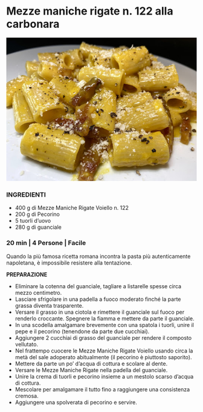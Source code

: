 # Mezze maniche rigate n. 122 alla carbonara

![Mezze Maniche Rigate](5.jpg)

### INGREDIENTI

- 400 g di Mezze Maniche Rigate Voiello n. 122
- 200 g di Pecorino
- 5 tuorli d’uovo
- 280 g di guanciale

### 20 min | 4 Persone | Facile

Quando la più famosa ricetta romana incontra la pasta più autenticamente napoletana, è impossibile resistere alla tentazione.

**PREPARAZIONE**

- Eliminare la cotenna del guanciale, tagliare a listarelle spesse circa mezzo centimetro.
- Lasciare sfrigolare in una padella a fuoco moderato finché la parte grassa diventa trasparente.
- Versare il grasso in una ciotola e rimettere il guanciale sul fuoco per renderlo croccante. Spegnere la fiamma e mettere da parte il guanciale.
- In una scodella amalgamare brevemente con una spatola i tuorli, unire il pepe e il pecorino (tenendone da parte due cucchiai).
- Aggiungere 2 cucchiai di grasso del guanciale per rendere il composto vellutato.
- Nel frattempo cuocere le Mezze Maniche Rigate Voiello usando circa la metà del sale adoperato abitualmente (il pecorino è piuttosto saporito).
- Mettere da parte un po’ d’acqua di cottura e scolare al dente.
- Versare le Mezze Maniche Rigate nella padella del guanciale.
- Unire la crema di tuorli e pecorino insieme a un mestolo scarso d’acqua di cottura.
- Mescolare per amalgamare il tutto fino a raggiungere una consistenza cremosa.
- Aggiungere una spolverata di pecorino e servire.

